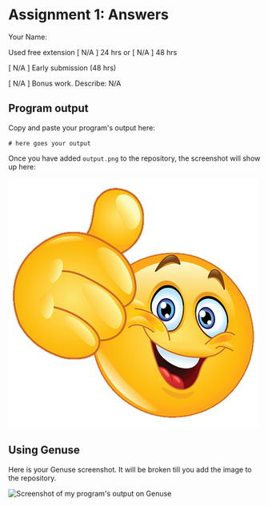 # Assignment 1: Answers

Your Name:

Used free extension
[ N/A ] 24 hrs or [ N/A ] 48 hrs

[ N/A ] Early submission (48 hrs)

[ N/A ] Bonus work. Describe: N/A

## Program output

Copy and paste your program's output here:
```
# here goes your output
```

Once you have added `output.png` to the repository, the screenshot will show up here:

![Screenshot of my program's output](output.png)

## Using Genuse

Here is your Genuse screenshot. It will be broken till you add the image to the repository.

![Screenshot of my program's output on Genuse](output_genuse.png)